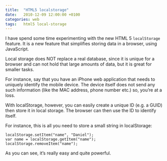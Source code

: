 ```yaml
---
title:	"HTML5 localstorage"
date:	2010-12-09 12:00:00 +0100
categories: web
tags: 	html5 local-storage
---
```



I have spend some time experimenting with the new HTML 5 `localStorage` feature.
It is a new feature that simplifies storing data in a browser, using JavaScript.

Local storage does NOT replace a real database, since it is unique for a browser
and can not hold that large amounts of data, but it is great for smaller tasks.

For instance, say that you have an iPhone web application that needs to uniquely
identify the mobile device. The device itself does not send any such information
(like the MAC address, phone number etc.) so, you’re at a loss.

With localStorage, however, you can easily create a unique ID (e.g. a GUID) then
store it in local storage. The browser can then use the ID to identify itself.

For instance, this is all you need to store a small string in localStorage:

	localStorage.setItem("name", "Daniel");
	var name = localStorage.getItem("name");
	localStorage.removeItem("name");

As you can see, it’s really easy and quite powerful.